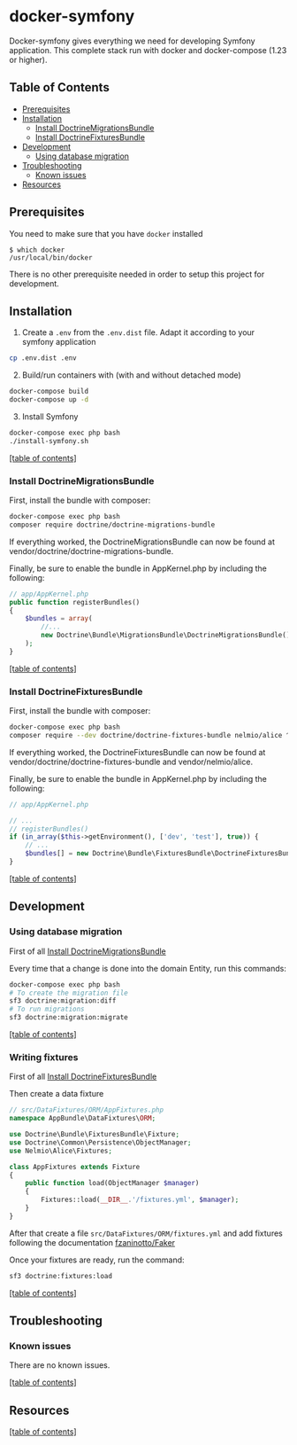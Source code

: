 # docker-symfony

Docker-symfony gives everything we need for developing Symfony application. This complete stack run with docker and docker-compose (1.23 or higher).

## Table of Contents
- [Prerequisites](#prerequisites)
- [Installation](#installation)
    - [Install DoctrineMigrationsBundle](#install-doctrinemigrationsbundle)
    - [Install DoctrineFixturesBundle](#install-doctrinefixturesbundle)
- [Development](#development)
    - [Using database migration](#using-database-migration)
- [Troubleshooting](#troubleshooting)
    - [Known issues](#known-issues)
- [Resources](resources)
    
## Prerequisites

You need to make sure that you have  `docker` installed

```
$ which docker
/usr/local/bin/docker
```

There is no other prerequisite needed in order to setup this project for development.

## Installation

1. Create a `.env` from the `.env.dist` file. Adapt it according to your symfony application

```bash
cp .env.dist .env
```
    
2. Build/run containers with (with and without detached mode)

```bash
docker-compose build
docker-compose up -d
```
    
3. Install Symfony

```bash
docker-compose exec php bash
./install-symfony.sh
```

[[table of contents]](#table-of-contents)

### Install DoctrineMigrationsBundle

First, install the bundle with composer:

```bash
docker-compose exec php bash
composer require doctrine/doctrine-migrations-bundle
```

If everything worked, the DoctrineMigrationsBundle can now be found at vendor/doctrine/doctrine-migrations-bundle.

Finally, be sure to enable the bundle in AppKernel.php by including the following:

```php
// app/AppKernel.php
public function registerBundles()
{
    $bundles = array(
        //...
        new Doctrine\Bundle\MigrationsBundle\DoctrineMigrationsBundle(),
    );
}
```
    
[[table of contents]](#table-of-contents)

### Install DoctrineFixturesBundle

First, install the bundle with composer:

```bash
docker-compose exec php bash
composer require --dev doctrine/doctrine-fixtures-bundle nelmio/alice ^2.1.4
```

If everything worked, the DoctrineFixturesBundle can now be found at vendor/doctrine/doctrine-fixtures-bundle and vendor/nelmio/alice.

Finally, be sure to enable the bundle in AppKernel.php by including the following:

```php
// app/AppKernel.php

// ...
// registerBundles()
if (in_array($this->getEnvironment(), ['dev', 'test'], true)) {
    // ...
    $bundles[] = new Doctrine\Bundle\FixturesBundle\DoctrineFixturesBundle();
}
```
    
[[table of contents]](#table-of-contents)

## Development

### Using database migration

First of all [Install DoctrineMigrationsBundle](#install-doctrinemigrationsbundle)

Every time that a change is done into the domain Entity, run this commands:

```bash
docker-compose exec php bash
# To create the migration file
sf3 doctrine:migration:diff
# To run migrations
sf3 doctrine:migration:migrate
``` 
    
[[table of contents]](#table-of-contents)

### Writing fixtures

First of all [Install DoctrineFixturesBundle](#install-doctrinefixturesbundle)

Then create a data fixture

```php
// src/DataFixtures/ORM/AppFixtures.php
namespace AppBundle\DataFixtures\ORM;

use Doctrine\Bundle\FixturesBundle\Fixture;
use Doctrine\Common\Persistence\ObjectManager;
use Nelmio\Alice\Fixtures;

class AppFixtures extends Fixture
{
    public function load(ObjectManager $manager)
    {
        Fixtures::load(__DIR__.'/fixtures.yml', $manager);
    }
}
```

After that create a file `src/DataFixtures/ORM/fixtures.yml` and add fixtures following the documentation [fzaninotto/Faker](https://github.com/fzaninotto/Faker)

Once your fixtures are ready, run the command:

```bash
sf3 doctrine:fixtures:load
```
    
[[table of contents]](#table-of-contents)

## Troubleshooting

### Known issues

There are no known issues.

[[table of contents]](#table-of-contents)

## Resources

[[table of contents]](#table-of-contents)
